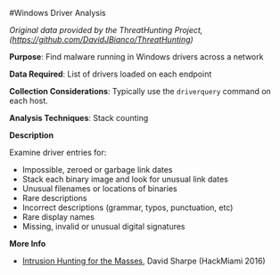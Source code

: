 #Windows Driver Analysis

*Original data provided by the ThreatHunting Project, (https://github.com/DavidJBianco/ThreatHunting)*

**Purpose**: 
Find malware running in Windows drivers across a network

**Data Required**: 
List of drivers loaded on each endpoint

**Collection Considerations**: 
Typically use the `driverquery` command on each host.

**Analysis Techniques**: 
Stack counting

**Description**

Examine driver entries for:

* Impossible, zeroed or garbage link dates
* Stack each binary image and look for unusual link dates
* Unusual filenames or locations of binaries
* Rare descriptions
* Incorrect descriptions (grammar, typos, punctuation, etc)
* Rare display names
* Missing, invalid or unusual digital signatures

**More Info**

* [Intrusion Hunting for the Masses](https://www.youtube.com/watch?v=YLgycMCPo4c), David Sharpe (HackMiami 2016)



